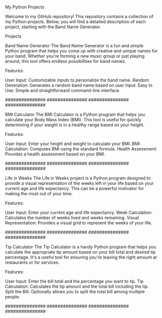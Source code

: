 My Python Projects

Welcome to my GitHub repository! This repository contains a collection of my Python projects. Below, you will find a detailed description of each project, starting with the Band Name Generator.

Projects

Band Name Generator
The Band Name Generator is a fun and simple Python program that helps you come up with creative and unique names for your band. Whether you're forming a new music group or just playing around, this tool offers endless possibilities for band names.

Features:

User Input: Customizable inputs to personalize the band name.
Random Generation: Generates a random band name based on user input.
Easy to Use: Simple and straightforward command-line interface.

############### ############### ############### ############### 

BMI Calculator
The BMI Calculator is a Python program that helps you calculate your Body Mass Index (BMI). This tool is useful for quickly determining if your weight is in a healthy range based on your height.

Features:

User Input: Enter your height and weight to calculate your BMI.
BMI Calculation: Computes BMI using the standard formula.
Health Assessment: Provides a health assessment based on your BMI.

############### ############### ############### ###############

Life in Weeks
The Life in Weeks project is a Python program designed to provide a visual representation of the weeks left in your life based on your current age and life expectancy. This can be a powerful motivator for making the most out of your time.

Features:

User Input: Enter your current age and life expectancy.
Week Calculation: Calculates the number of weeks lived and weeks remaining.
Visual Representation: Provides a visual grid to represent the weeks of your life.

############### ############### ############### ############### 

Tip Calculator
The Tip Calculator is a handy Python program that helps you calculate the appropriate tip amount based on your bill total and desired tip percentage. It's a useful tool for ensuring you're leaving the right amount at restaurants or for services.

Features:

User Input: Enter the bill total and the percentage you want to tip.
Tip Calculation: Calculates the tip amount and the total bill including the tip.
Split the Bill: Optionally allows you to split the total bill among multiple people.

############### ############### ############### ###############





